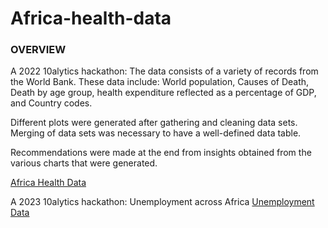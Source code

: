 # Africa-health-data

### OVERVIEW
A 2022 10alytics hackathon:
The data consists of a variety of records from the World Bank. These data include: World population, Causes of Death, Death by age group, health expenditure reflected as a percentage of GDP, and Country codes. 

Different plots were generated after gathering and cleaning data sets. Merging of data sets was necessary to have a well-defined data table.

Recommendations were made at the end from insights obtained from the various charts that were generated.

[Africa Health Data](https://macgee20.github.io/Africa-health-data/10alytics_hackathon_case%20study/Afr_Health_Data_Report.pdf)

A 2023 10alytics hackathon: Unemployment across Africa
[Unemployment Data](https://raw.githubusercontent.com/macgee20/Unemployment_Data/main/December_2023_Global_Hackathon_Unemployment/10Alytics.pdf)
